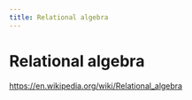 ```yaml
---
title: Relational algebra
---
```


# Relational algebra

https://en.wikipedia.org/wiki/Relational_algebra
